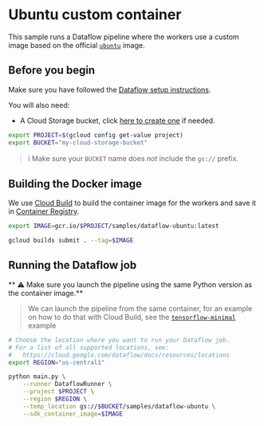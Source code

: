 # Ubuntu custom container

This sample runs a Dataflow pipeline where the workers use a custom image based on the official [`ubuntu`](https://hub.docker.com/_/ubuntu) image.

## Before you begin

Make sure you have followed the
[Dataflow setup instructions](../../README.md).

You will also need:
* A Cloud Storage bucket, click [here to create one](https://console.cloud.google.com/storage/create-bucket) if needed.

```sh
export PROJECT=$(gcloud config get-value project)
export BUCKET="my-cloud-storage-bucket"
```

> ℹ️ Make sure your `BUCKET` name does _not_ include the `gs://` prefix.

## Building the Docker image

We use
[Cloud Build](https://cloud.google.com/build)
to build the container image for the workers and save it in
[Container Registry](https://cloud.google.com/container-registry/).

```sh
export IMAGE=gcr.io/$PROJECT/samples/dataflow-ubuntu:latest

gcloud builds submit . --tag=$IMAGE
```

## Running the Dataflow job

** ⚠️ Make sure you launch the pipeline using the same Python version as the
container image.**

> We can launch the pipeline from the same container, for an example on
> how to do that with Cloud Build, see the
> [`tensorflow-minimal`](../../gpu-examples/tensorflow-minimal) example

```sh
# Choose the location where you want to run your Dataflow job.
# For a list of all supported locations, see:
#   https://cloud.google.com/dataflow/docs/resources/locations
export REGION="us-central1"

python main.py \
    --runner DataflowRunner \
    --project $PROJECT \
    --region $REGION \
    --temp_location gs://$BUCKET/samples/dataflow-ubuntu \
    --sdk_container_image=$IMAGE
```
